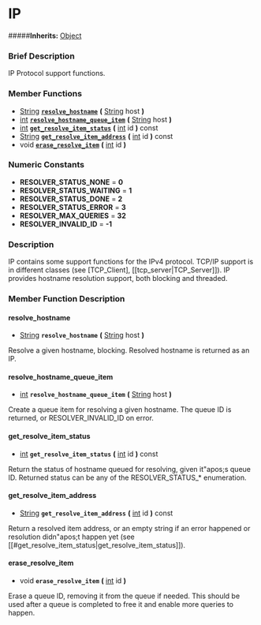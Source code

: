 #  IP  
#####**Inherits:** [Object](class_object)

###  Brief Description  
IP Protocol support functions.

###  Member Functions 
  * [String](class_string)  **[`resolve_hostname`](#resolve_hostname)**  **(** [String](class_string) host  **)**
  * [int](class_int)  **[`resolve_hostname_queue_item`](#resolve_hostname_queue_item)**  **(** [String](class_string) host  **)**
  * [int](class_int)  **[`get_resolve_item_status`](#get_resolve_item_status)**  **(** [int](class_int) id  **)** const
  * [String](class_string)  **[`get_resolve_item_address`](#get_resolve_item_address)**  **(** [int](class_int) id  **)** const
  * void  **[`erase_resolve_item`](#erase_resolve_item)**  **(** [int](class_int) id  **)**

###  Numeric Constants  
  * **RESOLVER_STATUS_NONE** = **0**
  * **RESOLVER_STATUS_WAITING** = **1**
  * **RESOLVER_STATUS_DONE** = **2**
  * **RESOLVER_STATUS_ERROR** = **3**
  * **RESOLVER_MAX_QUERIES** = **32**
  * **RESOLVER_INVALID_ID** = **-1**

###  Description  
IP contains some support functions for the IPv4 protocol. TCP/IP support is in different classes (see [TCP_Client], [[tcp_server|TCP_Server]]). IP provides hostname resolution support, both blocking and threaded.

###  Member Function Description  

#### <a name="resolve_hostname">resolve_hostname</a>
  * [String](class_string)  **`resolve_hostname`**  **(** [String](class_string) host  **)**

Resolve a given hostname, blocking. Resolved hostname is returned as an IP.

#### <a name="resolve_hostname_queue_item">resolve_hostname_queue_item</a>
  * [int](class_int)  **`resolve_hostname_queue_item`**  **(** [String](class_string) host  **)**

Create a queue item for resolving a given hostname. The queue ID is returned, or RESOLVER_INVALID_ID on error.

#### <a name="get_resolve_item_status">get_resolve_item_status</a>
  * [int](class_int)  **`get_resolve_item_status`**  **(** [int](class_int) id  **)** const

Return the status of hostname queued for resolving, given it"apos;s queue ID. Returned status can be any of the RESOLVER_STATUS_* enumeration.

#### <a name="get_resolve_item_address">get_resolve_item_address</a>
  * [String](class_string)  **`get_resolve_item_address`**  **(** [int](class_int) id  **)** const

Return a resolved item address, or an empty string if an error happened or resolution didn"apos;t happen yet (see [[#get_resolve_item_status|get_resolve_item_status]]).

#### <a name="erase_resolve_item">erase_resolve_item</a>
  * void  **`erase_resolve_item`**  **(** [int](class_int) id  **)**

Erase a queue ID, removing it from the queue if needed. This should be used after a queue is completed to free it and enable more queries to happen.
